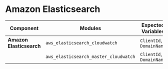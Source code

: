 # Amazon Elasticsearch

| **Component**    | **Modules**           | **Expected Variables** | **Binary version** |  **Module Version**                                                                            | **Changelog**                                                              |
|------------------|-----------------------|--------------------------|--------------------|------------------------------------------------------------------------------------------------|----------------------------------------------------------------------------|
| **Amazon Elasticsearch** | `aws_elasticsearch_cloudwatch`              | `ClientId`, `DomainName`                               | [v0.1.0](https://last9.jfrog.io/ui/native/last9-openmetrics-exporter/release-v0.1/)             | [v0.0.1](https://github.com/last9/openmetrics-registry/releases/download/v0.0.1/aws_cloudwatch_elasticsearch_v0.0.1.hcl)       | [Changelog](https://github.com/last9/openmetrics-registry/blob/master/aws/cloudwatch/elasticsearch/CHANGELOG.md) |
|               | `aws_elasticsearch_master_cloudwatch`       | `ClientId`, `DomainName`                              |                    |                    |                                                                                                                                    |       
